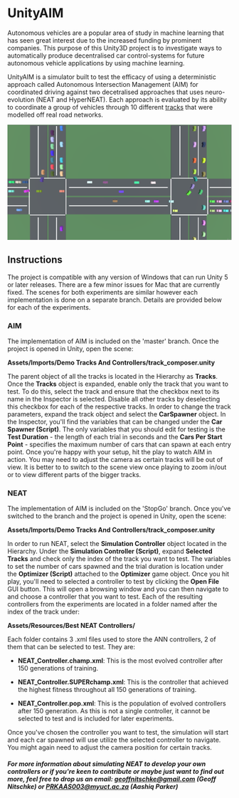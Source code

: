 # UnityAIM

Autonomous vehicles are a popular area of study in machine learning that has seen great interest due to the increased funding by prominent companies. This purpose of this Unity3D project is to investigate ways to automatically produce decentralised car control-systems for future autonomous vehicle applications by using machine learning. 

UnityAIM is a simulator built to test the efficacy of using a deterministic approach called Autonomous Intersection Management (AIM) for coordinated driving against two decetralised approaches that uses neuro-evolution (NEAT and HyperNEAT). Each approach is evaluated by its ability to coordinate a group of vehicles through 10 different <a href="https://github.com/Amposter/Unity-AIM/blob/master/Appendices/Tracks/Tracks.md" target="_blank">tracks</a> that were modelled off real road networks.

![Failed to load - see appendices](https://github.com/Amposter/Unity-AIM/blob/master/Appendices/background1.png "UnityAIM in action")

## Instructions

The project is compatible with any version of Windows that can run Unity 5 or later releases. There are a few minor issues for Mac that are currently fixed. The scenes for both experiments are similar however each implementation is done on a separate branch. Details are provided below for each of the experiments.

### AIM

The implementation of AIM is included on the 'master' branch. Once the project is opened in Unity, open the scene: 

__Assets/Imports/Demo Tracks And Controllers/track_composer.unity__ 

The parent object of all the tracks is located in the Hierarchy as **Tracks**. Once the **Tracks** object is expanded, enable only the track that you want to test. To do this, select the track and ensure that the checkbox next to its name in the Inspector is selected. Disable all other tracks by deselecting this checkbox for each of the respective tracks. In order to change the track parameters, expand the track object and select the **CarSpawner** object. In the Inspector, you'll find the variables that can be changed under the **Car Spawner (Script)**. The only variables that you should edit for testing is the **Test Duration** - the length of each trial in seconds and the **Cars Per Start Point** - specifies the maximum number of cars that can spawn at each entry point. Once you're happy with your setup, hit the play to watch AIM in action. You may need to adjust the camera as certain tracks will be out of view. It is better to to switch to the scene view once playing to zoom in/out or to view different parts of the bigger tracks.

### NEAT

The implementation of AIM is included on the 'StopGo' branch. Once you've switched to the branch and the project is opened in Unity, open the scene: 

__Assets/Imports/Demo Tracks And Controllers/track_composer.unity__

In order to run NEAT, select the **Simulation Controller** object located in the Hierarchy. Under the **Simulation Controller (Script)**, expand **Selected Tracks** and check only the index of the track you want to test. The variables to set the number of cars spawned and the trial duration is location under the **Optimizer (Script)** attached to the **Optimizer** game object. Once you hit play, you'll need to selected a controller to test by clicking the **Open File** GUI button. This will open a browsing window and you can then navigate to and choose a controller that you want to test. Each of the resulting controllers from the experiments are located in a folder named after the index of the track under:

__Assets/Resources/Best NEAT Controllers/__

Each folder contains 3 .xml files used to store the ANN controllers, 2 of them that can be selected to test. They are:

* **NEAT_Controller.champ.xml**:
This is the most evolved controller after 150 generations of training.

* **NEAT_Controller.SUPERchamp.xml**:
This is the controller that achieved the highest fitness throughout all 150 generations of training.

* **NEAT_Controller.pop.xml**:
This is the population of evolved controllers after 150 generation. As this is not a single controller, it cannot be selected to test and is included for later experiments.

Once you've chosen the controller you want to test, the simulation will start and each car spawned will use utilize the selected controller to navigate. You might again need to adjust the camera position for certain tracks. 

##### For more information about simulating NEAT to develop your own controllers or if you're keen to contribute or maybe just want to find out more, feel free to drop us an email: geoffnitschke@gmail.com (Geoff Nitschke) or PRKAAS003@myuct.ac.za (Aashiq Parker)

